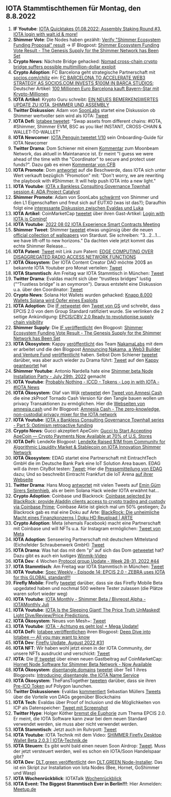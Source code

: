 ## IOTA Stammtischthemen für Montag, den 8.8.2022

1. **IF Youtube**: [IOTA Quicktakes 01.08.2022: Assembly Staking Round #3, IOTA login with walt.id & more!](https://www.youtube.com/watch?v=9xmhIYIXAa8)
2. **Shimmer Vote**: Die Nodes haben gezählt: [Verify "Shimmer Ecosystem Funding Proposal" result](https://github.com/iotaledger/participation-events/pull/10) -> IF Blogpost: [Shimmer Ecosystem Funding Vote Result - The Genesis Supply for the Shimmer Network has Been Set](https://blog.iota.org/shimmer-ecosystem-funding-vote-result/)
3. **Crypto News**: Nächste Bridge gehacked: [Nomad cross-chain crypto bridge suffers possible multimillion-dollar exploit](https://www.theblock.co/post/160731/nomad-cross-chain-crypto-bridge-suffers-possible-exploit?utm_source=twitter&utm_medium=social)
4. **Crypto Adoption**: FC Barcelona geht strategische Partnerschaft mit [socios.com/chiliz](https://Socios.com/chiliz) ein: [FC BARCELONA TO ACCELERATE WEB3 STRATEGY AS SOCIOS.COM INVESTS $100M IN BARCA STUDIOS](https://medium.com/chiliz/fc-barcelona-to-accelerate-web3-strategy-as-socios-com-invests-100m-in-barca-studios-79358f3250ee); Deutscher Artikel: [100 Millionen Euro 
Barcelona kauft Bayern-Star mit Krypto-Millionen](https://www.btc-echo.de/news/barcelona-kauft-bayern-star-mit-krypto-millionen-147806/)
5. **IOTA Artikel**: Krypto Guru schreibt: [EIN NEUES BEMERKENSWERTES UPDATE ZU IOTA, SHIMMER UND ASSEMBLY](https://krypto-guru.de/news/ein-update-zu-iota-shimmer-und-assembly/?fbclid=IwAR0DluY7ENQUsfw9Mn-VpDDCein2MrEdd1tzmTDiMrtOonLcXCKZHzj3ob0)
6. **Twitter Diskussion**: Adam von [SoonLabs](https://twitter.com/soon_labs) startet eine Diskussion ob Shimmer wertvoller sein wird als IOTA: [Tweet](https://twitter.com/adam_unchained/status/1554159733665239040?s=20&t=hZLB5yUnu0llKvB2yttveA)
7. **IOTA Defi**: [Iotabee tweetet](https://twitter.com/iotabee/status/1554386217915097088?s=20&t=BZmkfF-hN1-sUGDRD_vGnA): "Swap assets from different chains: #IOTA, #Shimmer, Shimmer EVM, BSC as you like! INSTANT, CROSS-CHAIN & WALLET-TO-WALLET"
8. **IOTA Newcomer**: [IOTA Penguin tweetet 1/10](https://twitter.com/iota_penguin/status/1554447968648011776?s=20&t=hZLB5yUnu0llKvB2yttveA) sein Onboarding-Guide für IOTA Newcomer
9. **Twitter Drama**: Dom Schiener mit einem [Kommentar](https://twitter.com/DomSchiener/status/1554416370561032192?s=20&t=hZLB5yUnu0llKvB2yttveA) zum Moonbeam Network, das aktuell in Maintanance ist. Er meint "I guess we were ahead of the time with the "Coordinator" to secure and protect user funds?". Dazu gab es einen [Kommentar von CFB](https://twitter.com/c___f___b/status/1554511495530258433?s=20&t=28eMd_YfGsMxCA4agmQAfA)
10. **IOTA Promote**: Dom [antwortet](https://twitter.com/DomSchiener/status/1554437757702922240?s=20&t=hZLB5yUnu0llKvB2yttveA) auf die Beschwerde, dass IOTA sich unter Wert verkauft bezüglich "Promotion" mit: "Don't worry, we are rewriting the playbook with #Shimmer. It will help push IOTA into a new light." 
11. **IOTA Youtube**: [IOTA x Bankless Consulting Governance Townhall session 4: ADA Project Catalyst](https://www.youtube.com/watch?v=FO3MMCFuluk)
12. **Shimmer Promote**: Adam von SoonLabs [schwärmt](https://twitter.com/adam_unchained/status/1554632404874059776?s=20&t=QeIOObULBJKelZ-aXgVjqA) von Shimmer und den L1 Eigenschaften und freut sich auf EUTXO (was ist das?); Daraufhin folgt eine [interessante Diskussion zwischen Evaldas und Luka](https://twitter.com/lunfardo314/status/1554785563433226240?s=20&t=HzwsCpqJqqSg-44awawHIA)
13. **IOTA Artikel**: CoinMarketCap [tweetet](https://twitter.com/CoinMarketCap/status/1554708646226849794?s=20&t=N7lP3bUgHQLPP9T-zho7Ug) über ihren Gast-Artikel: [Login with IOTA is Coming!](https://coinmarketcap.com/community/articles/32206)
14. **IOTA Youtube**: [2022 08 02 IOTA Experience Smart Contracts Meeting](https://www.youtube.com/watch?v=zgW-Ck0lpPw)
15. **Shimmer Tweet**: Shimmer [tweetet](https://twitter.com/shimmernet/status/1554512363092582401?s=20&t=N7lP3bUgHQLPP9T-zho7Ug) etwas ungünsig über die neuen [official collection of wallpapers](https://files.iota.org/media/SMR_Image_Pack.zip) von Stardust. Sie schreiben: "3...2...1... we have lift-off to new horizons." Da dachten viele jetzt kommt das echte Shimmer Release...
16. **IOTA Patent**: [Tweet](https://twitter.com/muandelo/status/1554735271534424065?s=20&t=KuYi0WuWI6lUbf5XmF_Sdw) mit Link zum Patent: [EDGE COMPUTING OVER DISAGGREGATED RADIO ACCESS NETWORK FUNCTIONS](https://worldwide.espacenet.com/patent/search/family/082405532/publication/US2022232423A1?q=pn%3DUS2022232423A1)
17. **IOTA Ökosystem**: Der IOTA Content Creator DAO möchte 200$ an bekannte IOTA Youtuber pro Monat verteilen: [Tweet](https://twitter.com/IOTAcontentDAO/status/1554752080015167488?s=20&t=KuYi0WuWI6lUbf5XmF_Sdw)
18. **IOTA Stammtisch**: Am Freitag war IOTA Stammtisch in München: [Tweet](https://twitter.com/IotaMunchen/status/1554740917826887683?s=20&t=KuYi0WuWI6lUbf5XmF_Sdw)
19. **Twitter Drama**: Evaldas macht sich über "trustless bridges" lustig ("“Trustless bridge” is an oxymoron"). Daraus entsteht eine Diskussion u.a. über den Coordinator: [Tweet](https://twitter.com/lunfardo314/status/1554692326940966912?s=20&t=KuYi0WuWI6lUbf5XmF_Sdw)
20. **Crypto News**: Solana Hot Wallets wurden gehacked: [Knapp 8.000 Wallets Solana wird Opfer eines Exploits](https://www.btc-echo.de/schlagzeilen/solana-wird-opfer-eines-exploits-147870/)
21. **IOTA Adoption**: Die [IF retweetet](https://twitter.com/iota/status/1554767351761014784?s=20&t=KuYi0WuWI6lUbf5XmF_Sdw) den [Tweet von GS](https://twitter.com/gs1/status/1554736832620945413?s=20&t=KuYi0WuWI6lUbf5XmF_Sdw) und schreibt, dass EPCIS 2.0 von dem Group Standard ratifiziert wurde. Sie verlinken die 2 seitige Ankündigung: [EPCIS/CBV 2.0 Ready to revolutionise supply chain visibility](https://gs1gost2.azureedge.net/cdn/ff/x8VGIU2y7YPK-IKecSM3viXmDEzaDo_ujTs10Nulmgw/1657189933/public/inline-files/epcis_2-0_launch.pdf)
22. **Shimmer Supply**: Die [IF veröffentlicht](https://twitter.com/iota/status/1554814352292827138?s=20&t=T3uzU1CJFTcwv90dEUXBXw) den Blogpost: [Shimmer Ecosystem Funding Vote Result - The Genesis Supply for the Shimmer Network has Been Set](https://blog.iota.org/shimmer-ecosystem-funding-vote-result/)
23. **IOTA Ökosystem**: Kappy [veröffentlicht](https://twitter.com/Rob_Daykin/status/1554814237352071170?s=20&t=T3uzU1CJFTcwv90dEUXBXw) das Team [NakamaLabs](https://twitter.com/Nakama_Labs/status/1554813694684569600) mit dem er arbeitet und die den Blogpost [Announcing Nakama, a Web3 Builder and Venture Fund](https://medium.com/@NakamaLabs/announcing-nakama-a-web3-builder-and-venture-fund-64cfc330df32) [veröffentlicht](https://twitter.com/Nakama_Labs/status/1554813694684569600?s=20&t=T3uzU1CJFTcwv90dEUXBXw) haben. Selbst Dom Schiener [tweetet](https://twitter.com/DomSchiener/status/1554821961666088960?s=20&t=T3uzU1CJFTcwv90dEUXBXw) darüber, was aber auch wieder zu Drama führt: [Tweet](https://twitter.com/IOTA_crypto/status/1556184044093820928?s=20&t=ymvBLHyftJyoTsFKtwDyXg) auf den [Kappy geantwortet](https://twitter.com/Rob_Daykin/status/1555207653663596544?s=20&t=EURTUbcJiAlyydRe3qoDSQ) hat
24. **Shimmer Youtube**: Antonio Nardella hate eine [Shimmer beta Node Installation Party - July 29th, 2022](https://www.youtube.com/watch?v=8eTXEkD0CH4) gemacht
25. **IOTA Youtube**: [Probably Nothing - ICCD - Tokens - Log in with IOTA - #IOTA News](https://www.youtube.com/watch?v=eCrzDK00uQA&feature=youtu.be)
26. **IOTA Ökosystem**: Olaf van Wijk [retweetet](https://twitter.com/ovanwijk/status/1554835162541608960?t=bcpppn1MwjUmrCb_7x3Acg&s=19) den [Tweet von Amnesi Cash](https://twitter.com/amnesia_cash/status/1554834739621535751) die eine zkProof Tornado Cash Version für den Tangle bauen wollen um privacy Transaktionen zu ermöglichen. Hier die [Webseiten von amnesia.cash](https://amnesia.cash/) und ihr Blogpost: [Amnesia Cash - The zero-knowledge, non-custodial privacy mixer for the IOTA network](https://medium.com/@amnesia_cash/amnesia-cash-da4a3fea0f54)
27. **IOTA Youtube**: [IOTA x Bankless Consulting Governance Townhall series - Part 5: Optimism retroactive funding](https://www.youtube.com/watch?v=sjc0evf_jdQ)
28. **Crypto News**: Gucci akzeptiert ApeCoin: [Gucci to Start Accepting ApeCoin — Crypto Payments Now Available at 70% of U.S. Stores](https://coinmarketcap.com/alexandria/article/gucci-to-start-accepting-apecoin-crypto-payments-now-available-at-70-of-u-s-stores)
29. **IOTA DeFi**: LendeXe Blogpost: [LendeXe Raised $1M from Community for Algorithmic Liquidity Market & Stablecoin on IOTA Innovation Shimmer Network](https://medium.com/@LendeXeFinance/lendexe-raised-in-total-1m-from-participation-rounds-from-the-community-to-create-algorithmic-1d101b05dea1)
30. **IOTA Ökosystem**: EDAG startet eine Partnerschaft mit EintrachtTech GmbH die im Deutsche Bank Park eine IoT Solution Area bauen. EDAG will da ihren CityBot testen: [Tweet](https://twitter.com/EDAGGroup/status/1555191955344310273?s=20&t=vmlLWdo2_rPzE1iEuMhqhQ); Hier die [Pressemitteilung von EDAG](https://www.edag.com/en/edag-group/press/press-release/the-best-of-hesse-edag-group-and-eintrachttech-launch-partnership) dazu; Und so beschreibt Eintracht Frankfurt die IoT Arena [auf ihrer Webseite](https://klub.eintracht.de/eintrachttech/digitalzentrum-arena-of-iot/)
31. **Twitter Drama**: Hans Moog [antwortet](https://twitter.com/hus_qy/status/1554879074316722177?s=20&t=vmlLWdo2_rPzE1iEuMhqhQ) mit vielen Tweets auf [Emin Güm Sirers Seitenhieb](https://twitter.com/el33th4xor/status/1554656360779812864?s=20&t=vmlLWdo2_rPzE1iEuMhqhQ), als er beim Solana Hack wieder IOTA erwähnt hat...
32. **Crypto Adoption**: Coinbase und Blackrock: [Coinbase selected by BlackRock; provide Aladdin clients access to crypto trading and custody via Coinbase Prime](https://blog.coinbase.com/coinbase-selected-by-blackrock-provide-aladdin-clients-access-to-crypto-trading-and-custody-via-b9e7144f313d); Coinbase Aktie ist gleich mal um 50% gestiegen; Zu Blackrock gab es mal eine Doku auf Arte: [BlackRock: Die unheimliche Macht eines Finanzkonzerns | Doku HD Reupload | ARTE](https://www.youtube.com/watch?v=C-MzdyL1_6w)
33. **Crypto Adoption**: Meta (ehemals Facebook) macht eine Partnerschaft mit Coinbase und will NFTs u.a. für Instagram ermöglichen: [Tweet von Meta](https://twitter.com/MetaNewsroom/status/1555197567532732417?s=20&t=_2GrLXBz1YZ7ts9i2L4H-A)
34. **IOTA Adoption**: Senseering Partnerschaft mit deutschem Mittelstand (Eichsfelder Schraubenwerk GmbH): [Tweet](https://twitter.com/senseering/status/1555132381320863745?t=A37aKfDryE_2jjz9JzFJ-g&s=19=)
35. **IOTA Drama**: Was hat das mit dem "p" auf sich das Dom [getweetet](https://twitter.com/DomSchiener/status/1554850473148141574?s=20&t=3Fc4GHn2hk7ZWUDOmlA6ZA) hat? Dazu gibt es auch ein lustiges [Winmik-Video](https://twitter.com/Winmik84/status/1554854963897147395?s=20&t=3Fc4GHn2hk7ZWUDOmlA6ZA)
36. **IOTA Dev**: 4 Wochen [Protocol group Update - Week 28-31, 2022 #44](https://github.com/iotaledger/research-updates/discussions/44)
37. **IOTA Stammtisch**: Am Freitag war IOTA Stammtisch in München: [Tweet](https://twitter.com/IotaMunchen/status/1554740917826887683?s=20&t=3Fc4GHn2hk7ZWUDOmlA6ZA)
38. **IOTA Youtube**: [Spec Weekly - Episode 14: EPCIS 2.0 - ZEBRA uses IOTA for this GLOBAL standard!!!](https://www.youtube.com/watch?v=Jwf2Fs0saC8&feature=youtu.be)
39. **Firefly Mobile**: Firefly [tweetet](https://twitter.com/fireflywallet/status/1555249104107802628) darüber, dass sie das Firefly Mobile Beta upgedated haben und nochmal 500 weitere Tester zulassen (die Plätze waren sofort wieder weg)
40. **IOTA Youtube**: [IOTA Monthly - Shimmer Beta / Bivreost Alpha - IOTAMonthly Juli](https://www.youtube.com/watch?v=mn7TSiWKcJ8)
41. **IOTA Youtube**: [IOTA Is the Sleeping Giant! The Price Truth UnMasked! Light Dive/Review/Price Predictions.](https://www.youtube.com/watch?v=icnV-jk9Xw8)
42. **IOTA Ökosystem**: Neues von Mesh+: [Tweet](https://twitter.com/ChirpIoT/status/1555496836504268801?t=hXO4-xt0wDDKh9Djaq2bxg&s=19)
43. **IOTA Youtube**: [IOTA - Achtung es geht los! + Mega Update!](https://www.youtube.com/watch?v=4J9P4ojoTNw)
44. **IOTA DeFi**: [Iotabee veröffentlichen](https://twitter.com/iotabee/status/1555491338124132355?s=20&t=rihK0r2dEn_jnMTAG0fCEQ) ihren Blogpost: [Deep Dive into Iotabee — All you may want to know](https://medium.com/@iotabee/deep-dive-into-iotabee-all-you-may-want-to-know-251bdb655280)
45. **IOTA Dev**: [Firefly Update, August 2022 #31](https://github.com/iotaledger/engineering-updates/discussions/31)
46. **IOTA NFT**: Wir haben wohl jetzt einen in der IOTA Community, der unsere NFTs ausdruckt und verschickt: [Tweet](https://twitter.com/NFT_Canvas_Art/status/1555563307863621632?s=20&t=VOkzI8VjKgtBhFom6oh7Sw)
47. **IOTA**: Die [IF tweetet](https://twitter.com/iota/status/1555856211211423746?s=20&t=mtnnX7Ql4XEwzsaX_ABSKw) über einen neuen Gastbeitrag auf CoinMarketCap: [Hornet Node Software for Shimmer Beta Network - Now Available](https://coinmarketcap.com/community/articles/31694)
48. **IOTA Ökosystem**: [disentangle.domains](https://disentangle.domains/) [tweetet](https://twitter.com/disentangleINS/status/1555851616905007106?s=20&t=mtnnX7Ql4XEwzsaX_ABSKw) über Teil 1 ihres Blogposts: [Introducing: disentangle, the IOTA Name Service](https://disentangle.medium.com/introducing-disentangle-the-iota-name-service-5ee6287abe8a)
49. **IOTA Ökosystem**: TheFansTogether [tweeten](https://twitter.com/TheFansTogether/status/1555735408922841088?s=20&t=mtnnX7Ql4XEwzsaX_ABSKw) darüber, dass sie ihren [Pre-ICO Token](https://www.daohq.co/daos/tft) auf Polygon launchen.
50. **Twitter Diskussionen**: Evaldas [kommentiert](https://twitter.com/lunfardo314/status/1555908556926455809?s=20&t=mtnnX7Ql4XEwzsaX_ABSKw) Sebastian Müllers [Tweets](https://twitter.com/NaitsabesMue/status/1555824074437320706?s=20&t=mtnnX7Ql4XEwzsaX_ABSKw) über die Vorteile von DAGs gegenüber Blockchains
51. **IOTA Tech**: Evaldas über Proof of Inclusion und die Möglichkeiten von ICP als Datenspeicher: [Tweet mit Screenshot](https://twitter.com/Schmucklos_/status/1555894181939257346?s=20&t=mtnnX7Ql4XEwzsaX_ABSKw)
52. **Twitter Hype**: Holger Köther [bremst die Euphorie](https://twitter.com/HolgerKoether/status/1556523848866095104?s=20&t=EURTUbcJiAlyydRe3qoDSQ) zum Thema EPCIS 2.0. Er meint, die IOTA Software kann zwar bei dem neuen Standard verwendet werden, sie muss aber nicht verwendet werden.
53. **IOTA Stammtisch**: Jetzt auch im Ruhrpott: [Tweet](https://twitter.com/IotaPunks_71/status/1555937343772696579?t=5Rn5e2NJDRBS7qZr5F4pig&s=19)
54. **IOTA Youtube**: IOTA Technik mit dem Video: [SHIMMER Firefly Desktop Wallet Beta 2.0.3 | IOTA-Technik.de](https://www.youtube.com/watch?v=Sx0gm_VV_SY)
55. **IOTA Steuern**: Es gibt wohl bald einen neuen Soon Airdrop: [Tweet](https://twitter.com/soon_labs/status/1556546388153942017?s=20&t=EURTUbcJiAlyydRe3qoDSQ). Muss der jetzt versteuert werden, weil es schon ein IOTA/Soon Handelspaar gibt?
56. **IOTA Dev**: [DLT.green veröffentlicht](https://twitter.com/dlt_green/status/1556563140489482242?s=20&t=EURTUbcJiAlyydRe3qoDSQ) den [DLT.GREEN Node-Installer](https://github.com/dlt-green/node-installer-docker). Das ist ein Skript zur Installation von Iota Nodes (Bee, Hornet, GoShimmer und Wasp)
57. **IOTA Wochenrückblick**: IOTATalk [Wochenrückblick](https://www.iota-talk.com/index.php?article/208-wochenr%C3%BCckblick-vom-31-juli-bis-6-august-2022/)
58. **IOTA Event: The Biggest Stammtisch Ever in Berlin!!!**: Hier Anmelden: [Meetup.de](https://www.meetup.com/de-DE/iota-meetup-workshop/events/287621650/)


 


